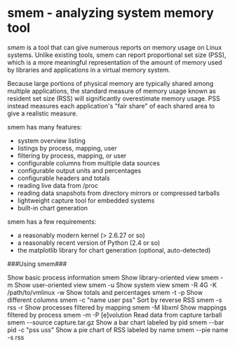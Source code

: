 smem - analyzing system memory tool
===================================

*smem* is a tool that can give numerous reports on memory usage on Linux systems. Unlike existing tools, smem can report proportional set size (PSS), which is a more meaningful representation of the amount of memory used by libraries and applications in a virtual memory system.

Because large portions of physical memory are typically shared among multiple applications, the standard measure of memory usage known as resident set size (RSS) will significantly overestimate memory usage. PSS instead measures each application's "fair share" of each shared area to give a realistic measure.

smem has many features:
* system overview listing
* listings by process, mapping, user
* filtering by process, mapping, or user
* configurable columns from multiple data sources
* configurable output units and percentages
* configurable headers and totals
* reading live data from /proc
* reading data snapshots from directory mirrors or compressed tarballs
* lightweight capture tool for embedded systems
* built-in chart generation 

smem has a few requirements:
* a reasonably modern kernel (> 2.6.27 or so)
* a reasonably recent version of Python (2.4 or so)
* the matplotlib library for chart generation (optional, auto-detected) 

###Using smem###

Show basic process information 	smem
Show library-oriented view 	smem -m
Show user-oriented view 	smem -u
Show system view 	smem -R 4G -K /path/to/vmlinux -w
Show totals and percentages 	smem -t -p
Show different columns 	smem -c "name user pss"
Sort by reverse RSS 	smem -s rss -r
Show processes filtered by mapping 	smem -M libxml
Show mappings filtered by process 	smem -m -P [e]volution
Read data from capture tarball 	smem --source capture.tar.gz
Show a bar chart labeled by pid 	smem --bar pid -c "pss uss"
Show a pie chart of RSS labeled by name 	smem --pie name -s rss
